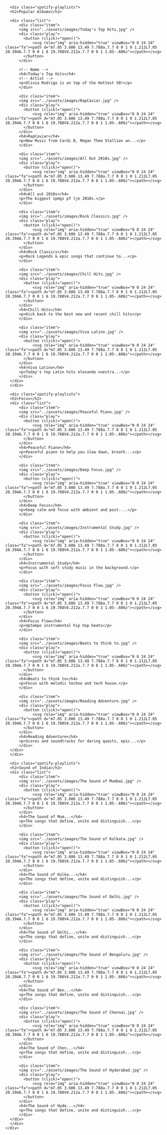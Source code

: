   <main>
    <div class="main-container">
    
      <div class="spotify-playlists">
      <h2>Popular Albums</h2>
  
      <div class="list">
          <div class="item">
          <img src="../assets/images/Today's Top Hits.jpg" />
          <div class="play">              
            <button (click)="open()">
                <svg role="img" aria-hidden="true" viewBox="0 0 24 24" class="fa"><path d="m7.05 3.606 13.49 7.788a.7.7 0 0 1 0 1.212L7.05 20.394A.7.7 0 0 1 6 19.788V4.212a.7.7 0 0 1 1.05-.606z"></path></svg> 
            </button>
          </div>
          
          <!-- Name -->
          <h4>Today's Top Hits</h4>
          <!-- Artist -->
          <p>Olivia Rodrigo is on top of the Hottest 50!</p>
          </div>
  
          <div class="item">
          <img src="../assets/images/RapCaviar.jpg" />
          <div class="play">
            <button (click)="open()">
                <svg role="img" aria-hidden="true" viewBox="0 0 24 24" class="fa"><path d="m7.05 3.606 13.49 7.788a.7.7 0 0 1 0 1.212L7.05 20.394A.7.7 0 0 1 6 19.788V4.212a.7.7 0 0 1 1.05-.606z"></path></svg> 
            </button>              
          </div>
          <h4>RapCaviar</h4>
          <p>New Music from Cardi B, Megan Thee Stallion an...</p>
          </div>
  
          <div class="item">
          <img src="../assets/images/All Out 2010s.jpg" />
          <div class="play">
            <button (click)="open()">
                <svg role="img" aria-hidden="true" viewBox="0 0 24 24" class="fa"><path d="m7.05 3.606 13.49 7.788a.7.7 0 0 1 0 1.212L7.05 20.394A.7.7 0 0 1 6 19.788V4.212a.7.7 0 0 1 1.05-.606z"></path></svg> 
            </button>              
          </div>
          <h4>All out 2010s</h4>
          <p>The biggest spmgs pf tje 2010s.</p>
          </div>
  
          <div class="item">
          <img src="../assets/images/Rock Classics.jpg" />
          <div class="play">
            <button (click)="open()">
                <svg role="img" aria-hidden="true" viewBox="0 0 24 24" class="fa"><path d="m7.05 3.606 13.49 7.788a.7.7 0 0 1 0 1.212L7.05 20.394A.7.7 0 0 1 6 19.788V4.212a.7.7 0 0 1 1.05-.606z"></path></svg> 
            </button>              
          </div>
          <h4>Rock Classics</h4>
          <p>Rock Legends & epic songs that continue to...</p>
          </div>
  
          <div class="item">
          <img src="../assets/images/Chill Hits.jpg" />
          <div class="play">
            <button (click)="open()">
                <svg role="img" aria-hidden="true" viewBox="0 0 24 24" class="fa"><path d="m7.05 3.606 13.49 7.788a.7.7 0 0 1 0 1.212L7.05 20.394A.7.7 0 0 1 6 19.788V4.212a.7.7 0 0 1 1.05-.606z"></path></svg> 
            </button>              
          </div>
          <h4>Chill Hits</h4>
          <p>Kick back to the best new and recent chill hits</p>
          </div>
  
          <div class="item">
          <img src="../assets/images/Viva Latino.jpg" />
          <div class="play">
            <button (click)="open()">
                <svg role="img" aria-hidden="true" viewBox="0 0 24 24" class="fa"><path d="m7.05 3.606 13.49 7.788a.7.7 0 0 1 0 1.212L7.05 20.394A.7.7 0 0 1 6 19.788V4.212a.7.7 0 0 1 1.05-.606z"></path></svg> 
            </button>              
          </div>
          <h4>Viva Latino</h4>
          <p>Today's top Latin hits elevando nuestra...</p>
          </div>
      </div>
      </div>
  
      <div class="spotify-playlists">
      <h2>Focus</h2>
      <div class="list">
          <div class="item">
          <img src="../assets/images/Peaceful Piano.jpg" />
          <div class="play">
            <button (click)="open()">
                <svg role="img" aria-hidden="true" viewBox="0 0 24 24" class="fa"><path d="m7.05 3.606 13.49 7.788a.7.7 0 0 1 0 1.212L7.05 20.394A.7.7 0 0 1 6 19.788V4.212a.7.7 0 0 1 1.05-.606z"></path></svg> 
            </button>              
          </div>
          <h4>Peaceful Piano</h4>
          <p>Peaceful piano to help you slow down, breath...</p>
          </div>
  
          <div class="item">
          <img src="../assets/images/Deep Focus.jpg" />
          <div class="play">
            <button (click)="open()">
                <svg role="img" aria-hidden="true" viewBox="0 0 24 24" class="fa"><path d="m7.05 3.606 13.49 7.788a.7.7 0 0 1 0 1.212L7.05 20.394A.7.7 0 0 1 6 19.788V4.212a.7.7 0 0 1 1.05-.606z"></path></svg> 
            </button>              
          </div>
          <h4>Deep Focus</h4>
          <p>Keep calm and focus with ambient and post-...</p>
          </div>
  
          <div class="item">
          <img src="../assets/images/Instrumental Study.jpg" />
          <div class="play">
            <button (click)="open()">
                <svg role="img" aria-hidden="true" viewBox="0 0 24 24" class="fa"><path d="m7.05 3.606 13.49 7.788a.7.7 0 0 1 0 1.212L7.05 20.394A.7.7 0 0 1 6 19.788V4.212a.7.7 0 0 1 1.05-.606z"></path></svg> 
            </button>              
          </div>
          <h4>Instrumental Study</h4>
          <p>Focus with soft study music in the background.</p>
          </div>
  
          <div class="item">
          <img src="../assets/images/Focus Flow.jpg" />
          <div class="play">
            <button (click)="open()">
                <svg role="img" aria-hidden="true" viewBox="0 0 24 24" class="fa"><path d="m7.05 3.606 13.49 7.788a.7.7 0 0 1 0 1.212L7.05 20.394A.7.7 0 0 1 6 19.788V4.212a.7.7 0 0 1 1.05-.606z"></path></svg> 
            </button>              
          </div>
          <h4>Focus Flow</h4>
          <p>Uptempo instrumental hip hop beats</p>
          </div>
  
          <div class="item">
          <img src="../assets/images/Beats to think to.jpg" />
          <div class="play">
            <button (click)="open()">
                <svg role="img" aria-hidden="true" viewBox="0 0 24 24" class="fa"><path d="m7.05 3.606 13.49 7.788a.7.7 0 0 1 0 1.212L7.05 20.394A.7.7 0 0 1 6 19.788V4.212a.7.7 0 0 1 1.05-.606z"></path></svg> 
            </button>              
          </div>
          <h4>Beats to think to</h4>
          <p>Focus with melodic techno and tech house.</p>
          </div>
  
          <div class="item">
          <img src="../assets/images/Reading Adventure.jpg" />
          <div class="play">
            <button (click)="open()">
                <svg role="img" aria-hidden="true" viewBox="0 0 24 24" class="fa"><path d="m7.05 3.606 13.49 7.788a.7.7 0 0 1 0 1.212L7.05 20.394A.7.7 0 0 1 6 19.788V4.212a.7.7 0 0 1 1.05-.606z"></path></svg> 
            </button>              
          </div>
          <h4>Reading Adventure</h4>
          <p>Scores and soundtracks for daring quests, epic...</p>
          </div>
      </div>
      </div>
  
      <div class="spotify-playlists">
      <h2>Sound of India</h2>
      <div class="list">
          <div class="item">
          <img src="../assets/images/The Sound of Mumbai.jpg" />
          <div class="play">
            <button (click)="open()">
                <svg role="img" aria-hidden="true" viewBox="0 0 24 24" class="fa"><path d="m7.05 3.606 13.49 7.788a.7.7 0 0 1 0 1.212L7.05 20.394A.7.7 0 0 1 6 19.788V4.212a.7.7 0 0 1 1.05-.606z"></path></svg> 
            </button>              
          </div>
          <h4>The Sound of Mum...</h4>
          <p>The songs that define, unite and distinguish...</p>
          </div>
  
          <div class="item">
          <img src="../assets/images/The Sound of Kolkata.jpg" />
          <div class="play">
            <button (click)="open()">
                <svg role="img" aria-hidden="true" viewBox="0 0 24 24" class="fa"><path d="m7.05 3.606 13.49 7.788a.7.7 0 0 1 0 1.212L7.05 20.394A.7.7 0 0 1 6 19.788V4.212a.7.7 0 0 1 1.05-.606z"></path></svg> 
            </button>              
          </div>
          <h4>The Sound of Kolka...</h4>
          <p>The songs that define, unite and distinguish...</p>
          </div>
  
          <div class="item">
          <img src="../assets/images/The Sound of Delhi.jpg" />
          <div class="play">
            <button (click)="open()">
                <svg role="img" aria-hidden="true" viewBox="0 0 24 24" class="fa"><path d="m7.05 3.606 13.49 7.788a.7.7 0 0 1 0 1.212L7.05 20.394A.7.7 0 0 1 6 19.788V4.212a.7.7 0 0 1 1.05-.606z"></path></svg> 
            </button>              
          </div>
          <h4>The Sound of Delhi...</h4>
          <p>The songs that define, unite and distinguish...</p>
          </div>
  
          <div class="item">
          <img src="../assets/images/The Sound of Bengaluru.jpg" />
          <div class="play">
            <button (click)="open()">
                <svg role="img" aria-hidden="true" viewBox="0 0 24 24" class="fa"><path d="m7.05 3.606 13.49 7.788a.7.7 0 0 1 0 1.212L7.05 20.394A.7.7 0 0 1 6 19.788V4.212a.7.7 0 0 1 1.05-.606z"></path></svg> 
            </button>              
          </div>
          <h4>The Sound of Ben...</h4>
          <p>The songs that define, unite and distinguish...</p>
          </div>
  
          <div class="item">
          <img src="../assets/images/The Sound of Chennai.jpg" />
          <div class="play">
            <button (click)="open()">
                <svg role="img" aria-hidden="true" viewBox="0 0 24 24" class="fa"><path d="m7.05 3.606 13.49 7.788a.7.7 0 0 1 0 1.212L7.05 20.394A.7.7 0 0 1 6 19.788V4.212a.7.7 0 0 1 1.05-.606z"></path></svg> 
            </button>              
          </div>
          <h4>The Sound of Chen...</h4>
          <p>The songs that define, unite and distinguish...</p>
          </div>
  
          <div class="item">
          <img src="../assets/images/The Sound of Hyderabad.jpg" />
          <div class="play">
            <button (click)="open()">
                <svg role="img" aria-hidden="true" viewBox="0 0 24 24" class="fa"><path d="m7.05 3.606 13.49 7.788a.7.7 0 0 1 0 1.212L7.05 20.394A.7.7 0 0 1 6 19.788V4.212a.7.7 0 0 1 1.05-.606z"></path></svg> 
            </button>              
          </div>
          <h4>The Sound of Hyde...</h4>
          <p>The songs that define, unite and distinguish...</p>
          </div>
      </div>
      </div>
    </div> 
  </main>